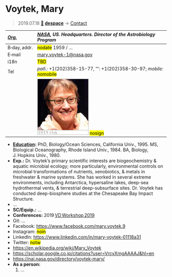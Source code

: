 # Voytek, Mary
> 2019.07.18 **[🚀](../index/index.md) [despace](index.md)** → [Contact](contact.md)

|*[Org.](contact.md)*|*[NASA](zz_nasa.md), US. Headquarters. Director of the Astrobiology Program*|
|:--|:--|
|B‑day, addr.| <mark>nodate</mark> 1959 / … |
|E‑mail| <mary.voytek-1@nasa.gov> |
|i18n| <mark>TBD</mark> |
|Tel|*раб.:* +1(202)358-15-77, ℻: +1(202)358-30-97; *mobile:* <mark>nomobile</mark> |
|| [![](f/contact/v/voytek1_photo_thumb.jpg)](f/contact/v/voytek1_photo.jpg) <mark>nosign</mark> |

   - **[Education](edu.md):** PhD, Biology/Ocean Sciences, California Univ., 1995. MS, Biological Oceanography, Rhode Island Univ., 1984. BA, Biology, J. Hopkins Univ., 1980.
   - **Exp.:** Dr. Voytek’s primary scientific interests are biogeochemistry & aquatic microbial ecology; more particularly, environmental controls on microbial transformations of nutrients, xenobiotics, & metals in freshwater & marine systems. She has worked in several extreme environments, including Antarctica, hypersaline lakes, deep-sea hydrothermal vents, & terrestrial deep-subsurface sites. Dr. Voytek has conducted deep-biosphere studies at the Chesapeake Bay Impact Structure.
   - …
   - **SC/Equip.:** …
   - **Conferences:** 2019 [VD Workshop 2019](vdws2019.md)
   - Git: …
   - Facebook: <https://www.facebook.com/mary.voytek.9>
   - Instagram: <mark>noin</mark>
   - LinkedIn: <https://www.linkedin.com/in/mary-voytek-01118a31>
   - Twitter: <mark>notw</mark>
   - <https://en.wikipedia.org/wiki/Mary_Voytek>
   - <https://scholar.google.co.jp/citations?user=VrcyXmgAAAAJ&hl=en>
   - <https://nai.nasa.gov/directory/voytek-mary/>
   - **As a person:**
      1. …
